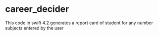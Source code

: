 # career_decider
This code in swift 4.2 generates a report card of student for any number subjects entered by the user
